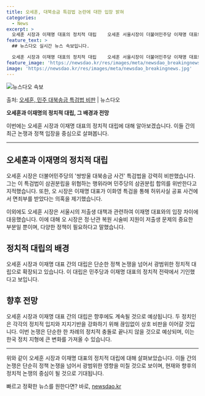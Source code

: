 ```yaml
---
title: 오세훈, 대북송금 특검법 논란에 대한 입장 밝혀
categories:
  - News
excerpt: >
  오세훈 시장과 이재명 대표의 정치적 대립    오세훈 서울시장이 더불어민주당 이재명 대표와 첨예한 논쟁을 벌…
feature_text: >
  ## 뉴스다오 실시간 뉴스 속보입니다.

  오세훈 시장과 이재명 대표의 정치적 대립    오세훈 서울시장이 더불어민주당 이재명 대표와 첨예한 논쟁을 벌…
feature_image: 'https://newsdao.kr/res/images/meta/newsdao_breakingnews.jpg'
image: 'https://newsdao.kr/res/images/meta/newsdao_breakingnews.jpg'
---
```


![뉴스다오 속보](https://newsdao.kr/res/images/meta/newsdao_breakingnews.jpg)

<p>출처: <a href="https://newsdao.kr/4076" rel="dofollow">오세훈, 민주 대북송금 특검법 비판</a> | 뉴스다오</p>

**오세훈과 이재명의 정치적 대립, 그 배경과 전망**

이번에는 오세훈 시장과 이재명 대표의 정치적 대립에 대해 알아보겠습니다. 이들 간의 최근 논쟁과 정책 입장을 중심으로 살펴봅니다.

---

## 오세훈과 이재명의 정치적 대립

오세훈 시장은 더불어민주당의 '쌍방울 대북송금 사건' 특검법을 강력히 비판했습니다. 그는 이 특검법이 삼권분립을 위협하는 행위라며 민주당의 삼권분립 합의를 위반한다고 지적했습니다. 또한, 오 시장은 이재명 대표가 이화영 특검을 통해 허위사실 공표 사건에서 면죄부를 받았다는 의혹을 제기했습니다. 

이외에도 오세훈 시장은 서울시의 저출생 대책과 관련하여 이재명 대표와의 입장 차이에 대응했습니다. 이에 대해 오 시장은 정·난관 복원 시술비 지원이 저출생 문제의 중요한 부분일 뿐이며, 다양한 정책이 필요하다고 말했습니다.

## 정치적 대립의 배경

오세훈 시장과 이재명 대표 간의 대립은 단순한 정책 논쟁을 넘어서 광범위한 정치적 대립으로 확장되고 있습니다. 이 대립은 민주당과 이재명 대표의 정치적 전략에서 기인했다고 보입니다.

## 향후 전망

오세훈 시장과 이재명 대표 간의 대립은 향후에도 계속될 것으로 예상됩니다. 두 정치인은 각각의 정치적 입지와 지지기반을 강화하기 위해 끊임없이 상호 비판을 이어갈 것입니다. 이번 논쟁은 단순한 한 차례의 정치적 충돌로 끝나지 않을 것으로 예상되며, 이는 한국 정치 지형에 큰 변화를 가져올 수 있습니다.

---

위와 같이 오세훈 시장과 이재명 대표의 정치적 대립에 대해 살펴보았습니다. 이들 간의 논쟁은 단순히 정책 논쟁을 넘어서 광범위한 영향을 미칠 것으로 보이며, 현재와 향후의 정치적 논쟁의 중심이 될 것으로 기대됩니다. 

빠르고 정확한 뉴스를 원한다면? 바로, <a href="https://newsdao.kr" rel="dofollow">newsdao.kr</a>


